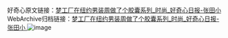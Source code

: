好奇心原文链接：[梦工厂在纽约男装周做了个胶囊系列_时尚_好奇心日报-张田小 ](https://www.qdaily.com/articles/12220.html)
WebArchive归档链接：[梦工厂在纽约男装周做了个胶囊系列_时尚_好奇心日报-张田小 ](http://web.archive.org/web/20190623172029/https://www.qdaily.com/articles/12220.html)
![image](http://ww3.sinaimg.cn/large/007d5XDply1g3x06gkp76j30u038q4qp)
